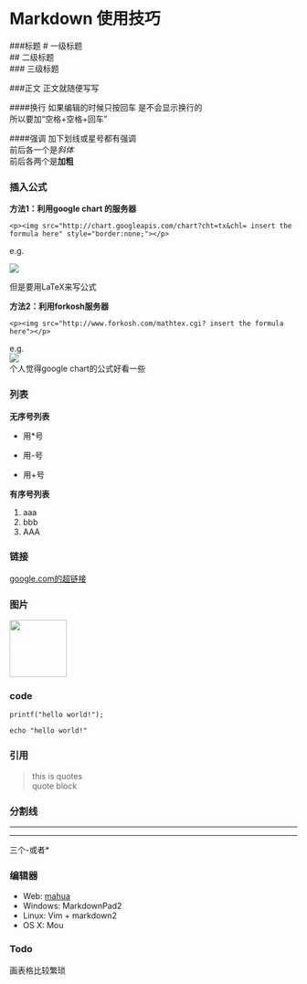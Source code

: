 # Markdown 使用技巧 #
###标题
\# 一级标题  
\## 二级标题  
\### 三级标题

###正文
正文就随便写写  
<!--此处是注释-->

####换行
如果编辑的时候只按回车
是不会显示换行的  
所以要加“空格+空格+回车”

####强调
加下划线或星号都有强调  
前后各一个是*斜体*  
前后各两个是**加粗**  

### 插入公式 ###
**方法1：利用google chart 的服务器**  
```
<p><img src="http://chart.googleapis.com/chart?cht=tx&chl= insert the formula here" style="border:none;"></p>  
```
e.g.  
<p><img src="http://chart.googleapis.com/chart?cht=tx&chl= \Large x=\frac{-b\pm\sqrt{b^2-4ac}}{2a}" style="border:none;"></p>

但是要用LaTeX来写公式  
  
**方法2：利用forkosh服务器**  
```
<p><img src="http://www.forkosh.com/mathtex.cgi? insert the formula here"></p>  
```
e.g.  
<img src="http://www.forkosh.com/mathtex.cgi? \Large x=\frac{-b\pm\sqrt{b^2-4ac}}{2a}">   
个人觉得google chart的公式好看一些

### 列表
**无序号列表**  

* 用*号  
- 用-号
+ 用+号

**有序号列表**

1. aaa
2. bbb
1. AAA

### 链接
[google.com的超链接](www.google,com)

### 图片
<!--![github}](http://clever-cloud.com/assets/img/github-icon.svg "github")-->
<img src="http://clever-cloud.com/assets/img/github-icon.svg" width = "100"/>

### code
```
printf("hello world!");
```  
```
echo "hello world!"
```
### 引用  
> this is quotes  
> quote block
  

### 分割线
---
***
三个-或者*

### 编辑器
+ Web: [mahua](http://mahua.jser.me/)
+ Windows: MarkdownPad2
+ Linux: Vim + markdown2
+ OS X: Mou

### Todo
画表格比较繁琐
